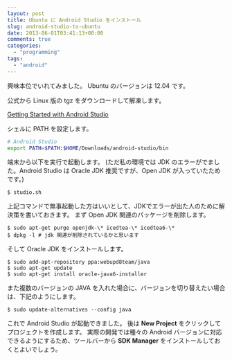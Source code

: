 ```yaml
---
layout: post
title: Ubuntu に Android Studio をインストール
slug: android-studio-to-ubuntu
date: 2013-06-01T03:41:13+00:00
comments: true
categories:
  - "programming"
tags:
  - "android"
---
```


興味本位でいれてみました。
Ubuntu のバージョンは 12.04 です。

公式から Linux 版の tgz をダウンロードして解凍します。

[Getting Started with Android Studio](http://developer.android.com/sdk/installing/studio.html)

シェルに PATH を設定します。

```sh
# Android Studio
export PATH=$PATH:$HOME/Downloads/android-studio/bin
```

端末から以下を実行で起動します。
(ただ私の環境では JDK のエラーがでました。Android Studio は Oracle JDK 推奨ですが、Open JDK が入っていたためです。)

    $ studio.sh

上記コマンドで無事起動した方はいいとして、JDKでエラーが出た人のために解決策を書いておきます。
まず Open JDK 関連のパッケージを削除します。

    $ sudo apt-get purge openjdk-\* icedtea-\* icedtea6-\*
    $ dpkg -l # jdk 関連が削除されているかと思います

そして Oracle JDK をインストールします。

    $ sudo add-apt-repository ppa:webupd8team/java
    $ sudo apt-get update
    $ sudo apt-get install oracle-java6-installer

また複数のバージョンの JAVA を入れた場合に、バージョンを切り替えたい場合は、下記のようにします。

    $ sudo update-alternatives --config java

これで Android Studio が起動できました。
後は **New Project** をクリックしてプロジェクトを作成します。
実際の開発では種々の Android バージョンに対応できるようにするため、ツールバーから **SDK Manager** をインストールしておくとよいでしょう。
